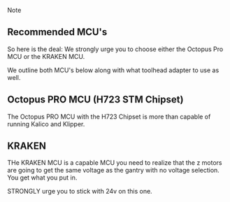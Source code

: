 >[!NOTE]
>## Recommended MCU's
>
>So here is the deal: We strongly urge you to choose either the Octopus Pro MCU or the KRAKEN MCU.
>
>We outline both MCU's below along with what toolhead adapter to use as well.
>

## Octopus PRO MCU (H723 STM Chipset)
The Octopus PRO MCU with the H723 Chipset is more than capable of running Kalico and Klipper. 

## KRAKEN
THe KRAKEN MCU is a capable MCU you need to realize that the z motors are going to get the same voltage as the gantry with no voltage selection. You get what you put in.

STRONGLY urge you to stick with 24v on this one.

